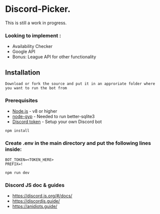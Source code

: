 # Discord-Picker.

This is still a work in progress.

### Looking to implement :
- Availability Checker
- Google API
- Bonus: League API for other functionality

## Installation

```
Download or fork the source and put it in an approriate folder where you want to run the bot from
```

### Prerequisites

* [Node.js](https://nodejs.org/en/) - v8 or higher
* [node-gyp](https://github.com/nodejs/node-gyp#installation) - Needed to run better-sqlite3
* [Discord token](https://github.com/reactiflux/discord-irc/wiki/Creating-a-discord-bot-&-getting-a-token) - Setup your own Discord bot

```
npm install
```

### Create .env in the main directory and put the following lines inside:
```
BOT_TOKEN=<TOKEN_HERE>
PREFIX=!
```

```
npm run dev
```

### Discord JS doc & guides
- https://discord.js.org/#/docs/
- https://discordjs.guide/
- https://anidiots.guide/
